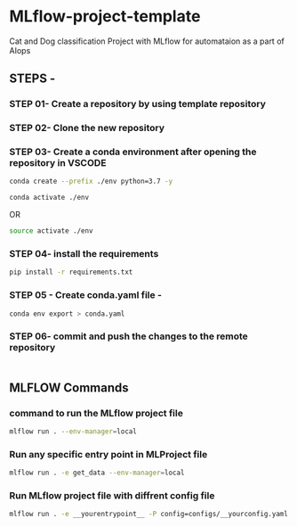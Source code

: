 # MLflow-project-template
Cat and Dog classification Project with MLflow for automataion as a part of AIops

## STEPS -

### STEP 01- Create a repository by using template repository

### STEP 02- Clone the new repository

### STEP 03- Create a conda environment after opening the repository in VSCODE

```bash
conda create --prefix ./env python=3.7 -y
```

```bash
conda activate ./env
```
OR
```bash
source activate ./env
```

### STEP 04- install the requirements
```bash
pip install -r requirements.txt
```

### STEP 05 - Create conda.yaml file -
```bash
conda env export > conda.yaml
```

### STEP 06- commit and push the changes to the remote repository</br></br>

## MLFLOW Commands

### command to run the MLflow project file
```bash
mlflow run . --env-manager=local
```

### Run any specific entry point in MLProject file 
```bash
mlflow run . -e get_data --env-manager=local
```
### Run MLflow project file with diffrent config file
```bash
mlflow run . -e __yourentrypoint__ -P config=configs/__yourconfig.yaml --env-manager=local
```
